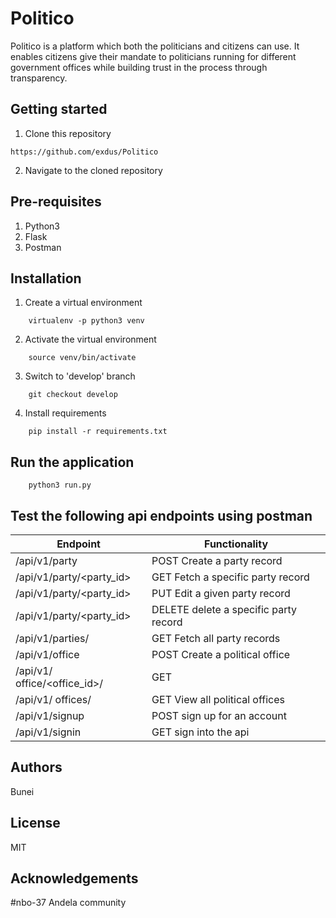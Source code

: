 # Politico


Politico is a platform which both the politicians and citizens can use. It enables citizens give their mandate to politicians running for different government offices while building trust in the process through transparency. 



Getting started
--------------------
1. Clone this repository
```
https://github.com/exdus/Politico
```

2. Navigate to the cloned repository

Pre-requisites
----------------------
1. Python3
2. Flask
3. Postman

Installation
---------------------------------
1. Create a virtual environment
```
    virtualenv -p python3 venv
```

2. Activate the virtual environment
```
    source venv/bin/activate
```

3. Switch to 'develop' branch
```
    git checkout develop
```

4. Install requirements
```
    pip install -r requirements.txt
```

Run the application
---------------------------------
```
    python3 run.py
```
Test the following api endpoints using postman
-----------------------------------------------

| Endpoint | Functionality |
----------|---------------
/api/v1/party | POST Create a party record
/api/v1/party/<party_id>  | GET Fetch a specific party record
/api/v1/party/<party_id>  | PUT Edit a given party record
/api/v1/party/<party_id>  | DELETE delete a specific party record
/api/v1/parties/ | GET	Fetch all party records
/api/v1/office| POST	Create a political office 
/api/v1/ office/<office_id>/ |GET | get specific office details
/api/v1/ offices/ |GET	View all political offices
/api/v1/signup| POST sign up for an account
/api/v1/signin | GET sign into the api


	
Authors
-----------------------------
Bunei

License
----

MIT

Acknowledgements
--------------------------------
#nbo-37
Andela community
